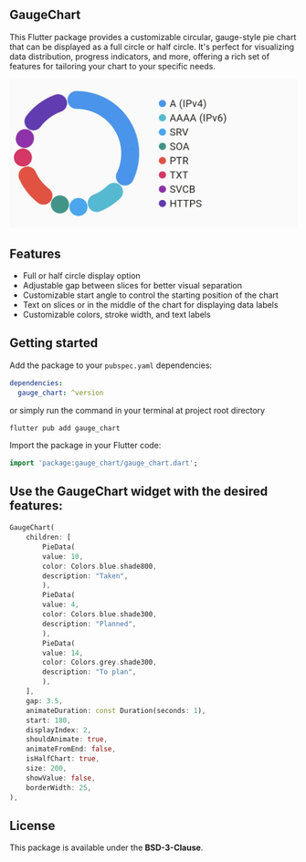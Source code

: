 ## GaugeChart

This Flutter package provides a customizable circular, gauge-style pie chart that can be displayed as a full circle or half circle. It's perfect for visualizing data distribution, progress indicators, and more, offering a rich set of features for tailoring your chart to your specific needs.

![Example Gauge Chart](images/chart.jpeg)

## Features

- Full or half circle display option
- Adjustable gap between slices for better visual separation
- Customizable start angle to control the starting position of the chart
- Text on slices or in the middle of the chart for displaying data labels
- Customizable colors, stroke width, and text labels

## Getting started

Add the package to your `pubspec.yaml` dependencies:

```yaml
dependencies:
  gauge_chart: ^version
```

or simply run the command in your terminal at project root directory

```
flutter pub add gauge_chart
```

Import the package in your Flutter code:

```dart
import 'package:gauge_chart/gauge_chart.dart';
```

## Use the GaugeChart widget with the desired features:

```dart
GaugeChart(
    children: [
        PieData(
        value: 10,
        color: Colors.blue.shade800,
        description: "Taken",
        ),
        PieData(
        value: 4,
        color: Colors.blue.shade300,
        description: "Planned",
        ),
        PieData(
        value: 14,
        color: Colors.grey.shade300,
        description: "To plan",
        ),
    ],
    gap: 3.5,
    animateDuration: const Duration(seconds: 1),
    start: 180,
    displayIndex: 2,
    shouldAnimate: true,
    animateFromEnd: false,
    isHalfChart: true,
    size: 200,
    showValue: false,
    borderWidth: 25,
),
```

## License

This package is available under the **BSD-3-Clause**.